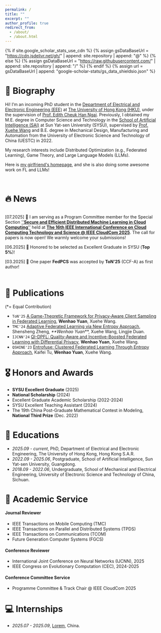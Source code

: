 ```yaml
---
permalink: /
title: ""
excerpt: ""
author_profile: true
redirect_from: 
  - /about/
  - /about.html
---
```


{% if site.google_scholar_stats_use_cdn %}
{% assign gsDataBaseUrl = "https://cdn.jsdelivr.net/gh/" | append: site.repository | append: "@" %}
{% else %}
{% assign gsDataBaseUrl = "https://raw.githubusercontent.com/" | append: site.repository | append: "/" %}
{% endif %}
{% assign url = gsDataBaseUrl | append: "google-scholar-stats/gs_data_shieldsio.json" %}

<span class='anchor' id='about-me'></span>

# 🍾 Biography
Hi! I’m an incoming PhD student in the [Department of Electrical and Electronic Engineering (EEE)](https://www.eee.hku.hk/) at [The University of Hong Kong (HKU)](https://www.hku.hk/), under the supervision of [Prof. Edith Cheuk Han Ngai](https://www.eee.hku.hk/people/echngai/). Previously, I obtained my M.E. degree in Computer Science and Technology in the [School of Artificial Intelligence (SAI)](https://sai.sysu.edu.cn/) at Sun Yat-sen University (SYSU), supervised by [Prof. Xuehe Wang](https://sai.sysu.edu.cn/teacher/234) and B.E. degree in Mechanical Design, Manufacturing and Automation from the University of Electronic Science and Technology of China (UESTC) in 2022.

My research interests include Distributed Optimization (e.g., Federated Learning), Game Theory, and Large Language Models (LLMs). 

Here is [my girlfriend's homepage](https://cc-lynn.github.io/ChenchenLin.github.io/), and she is also doing some awesome work on FL and LLMs!

<br>

# 🔥 News
<div id="news" class="w3-container w3-margin-top-2 w3-cursive">
	  <div style="height:200px; width:100%; overflow:auto;">
            <p>[07.2025] 🎉 I am serving as a Program Committee member for the Special Section <a href="http://www.cloudcom2025.org/secure-ml-workshop" target="_blank">''<strong>Secure and Efficient Distributed Machine Learning in Cloud Computing</strong>''</a> held at <a href="http://www.cloudcom2025.org/index" target="_blank"><strong>The 16th IEEE International Conference on Cloud Computing Technology and Science @ IEEE CloudCom 2025</strong></a>. The call for papers is now open! We warmly welcome your submissions!</p>
	    <p>[06.2025] 🎉 Honored to be selected as Excellent Graduate in SYSU (<strong>Top 5%</strong>)!</p>
	    <p>[03.2025] 🎉 One paper <strong>FedPCS</strong> was accepted by <strong>ToN'25</strong> (CCF-A) as first author!</p>
	    <p>[05.2024] 🎉 One paper <strong>FedEnt</strong> was accepted by <strong>TMC'24</strong> (CCF-A) as co-first author!</p>
	    <p>[03.2024] 🎉 One paper <strong>QI-DPFL</strong> was accepted by <strong>IJCNN'24 Oral</strong> as first author! See you in Yokohama!</p>
	    <p>[10.2023] 🎉 One paper was accepted by <strong>QSHINE'23</strong> and received <strong>Best Papar Award</strong>! See you in Shenzhen!</p>
	  </div>
	</div>
<br>

# 📝 Publications 
(*= Equal Contribution)

- <code class="badge">ToN'25</code> [A Game-Theoretic Framework for Privacy-Aware Client Sampling in Federated Learning](https://ieeexplore.ieee.org/document/10960763), **Wenhao Yuan**, Xuehe Wang.
- <code class="badge">TMC'24</code> [Adaptive Federated Learning via New Entropy Approach](https://ieeexplore.ieee.org/abstract/document/10531669), Shensheng Zheng<sup>*</sup>, **Wenhao Yuan<sup>*</sup>**, Xuehe Wang, Lingjie Duan.
- <code class="badge">IJCNN'24</code> [QI-DPFL: Quality-Aware and Incentive-Boosted Federated Learning with Differential Privacy](https://ieeexplore.ieee.org/abstract/document/10651264), **Wenhao Yuan**, Xuehe Wang.
- <code class="badge">QSHINE'23</code> [Entrofuse: Clustered Federated Learning Through Entropy Approach](https://link.springer.com/chapter/10.1007/978-3-031-65123-6_6), Kaifei Tu, **Wenhao Yuan**, Xuehe Wang.

<span class='anchor' id='honors-and-awards'></span>

# 🎖 Honors and Awards
- **SYSU Excellent Graduate** (2025) 
- **National Scholarship** (2024) 
- Excellent Graduate Academic Scholarship (2022-2024)
- SYSU Excellent Teaching Assistant (2024)
- The 19th China Post-Graduate Mathematical Contest in Modeling, **National Third Prize** (Dec. 2022)


# 📖 Educations
- *2025.09 - current*, PhD, Department of Electrical and Electronic Engineering, The University of Hong Kong, Hong Kong S.A.R. 
- *2022.09 - 2025.06*, Postgraduate, School of Artificial Intelligence, Sun Yat-sen University, Guangdong. 
- *2018.09 - 2022.06*, Undergraduate, School of Mechanical and Electrical Engineering, University of Electronic Science and Technology of China, Sichuan. 

<span class='anchor' id='academic-services'></span>

# 💁 Academic Service
#### Journal Reviewer
- IEEE Transactions on Mobile Computing (TMC)
- IEEE Transactions on Parallel and Distributed Systems (TPDS)
- IEEE Transactions on Communications (TCOM)
- Future Generation Computer Systems (FGCS)

#### Conference Reviewer
- International Joint Conference on Neural Networks (IJCNN), 2025
- IEEE Congress on Evolutionary Computation (CEC), 2024-2025

#### Conference Committee Service
- Programme Committee & Track Chair @ IEEE CloudCom 2025 

<span class='anchor' id='internships'></span>

# 💻 Internships 
- *2025.07 - 2025.09*, [Lorem](https://github.com/), China.
